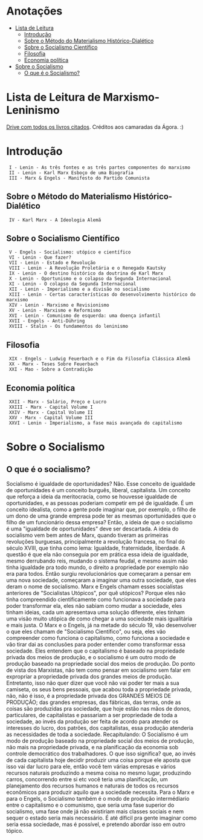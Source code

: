 # Anotações

* [Lista de Leitura](#Lista-de-Leitura-de-Marxismo-Leninismo)
  * [Introdução](#Introdução)
  * [Sobre o Método do Materialismo Histórico-Dialético](#Sobre-o-Método-do-Materialismo-Histórico-Dialético)
  * [Sobre o Socialismo Científico](#Sobre-o-Socialismo-Científico)
  * [Filosofia](#Filosofia)
  * [Economia política](#Economia-política)
* [Sobre o Socialismo](#Sobre-O-Socialismo)
  * [O que é o Socialismo?](#o-que-é-o-socialismo)
  
# Lista de Leitura de Marxismo-Leninismo
[Drive com todos os livros citados](https://drive.google.com/drive/u/3/folders/1SHMSxLaS4_ddJQbIO-f7gxZphqber2BM). Créditos aos camaradas da Ágora. :)
# Introdução
     I - Lenin - As três fontes e as três partes componentes do marxismo 
     II - Lenin - Karl Marx Esboço de uma Biografia 
     III - Marx & Engels - Manifesto do Partido Comunista
 ## Sobre o Método do Materialismo Histórico-Dialético
     IV - Karl Marx - A Ideologia Alemã
 ## Sobre o Socialismo Científico
     V - Engels - Socialismo: utópico e científico 
     VI - Lenin - Que fazer?
     VII - Lenin - Estado e Revolução
     VIII - Lenin - A Revolução Proletária e o Renegado Kautsky
     IX - Lenin - O destino histórico da doutrina de Karl Marx
     X - Lenin - Oportunismo e o colapso da Segunda Internacional 
     XI - Lenin - O colapso da Segunda Internacional 
     XII - Lenin - Imperialismo e a divisão no socialismo
     XIII - Lenin - Certas características do desenvolvimento histórico do marxismo
     XIV - Lenin - Marxismo e Revisionismo 
     XV - Lenin - Marxismo e Reformismo 
     XVI - Lenin - Comunismo de esquerda: uma doença infantil
     XVII - Engels - Anti-Dühring
     XVIII - Stalin - Os fundamentos do leninismo

 ## Filosofia
     XIX - Engels - Ludwig Feuerbach e o Fim da Filosofia Clássica Alemã
     XX - Marx - Teses Sobre Feuerbach
     XXI - Mao - Sobre a Contradição
 ## Economia política
     XXII - Marx - Salário, Preço e Lucro
     XXIII - Marx - Capital Volume I
     XXIV - Marx - Capital Volume II
     XXV - Marx - Capital Volume III
     XXVI - Lenin - Imperialismo, a fase mais avançada do capitalismo
     
# Sobre o Socialismo

  ## O que é o socialismo?

Socialismo é igualdade de oportunidades? Não. Esse conceito de igualdade de oportunidades é um conceito burguês, liberal, capitalista. Um conceito que reforça a ideia da meritocracia, como se houvesse igualdade de oportunidades, e as pessoas poderiam competir em pé de igualdade. É um conceito idealista, como a gente pode imaginar que, por exemplo, o filho de um dono de uma grande empresa pode ter as mesmas oportunidades que o filho de um funcionário dessa empresa? Então, a ideia de que o socialismo é uma "igualdade de oportunidades" deve ser descartada. A ideia do socialismo vem bem antes de Marx, quando tiveram as primeiras revoluções burguesas, principalmente a revolução francesa, no final do século XVIII, que tinha como lema: Igualdade, fraternidade, liberdade. A questão é que ela não conseguia por em prática essa ideia de igualdade, mesmo derrubando reis, mudando o sistema feudal, e mesmo assim não tinha igualdade pra todo mundo, o direito a propriedade por exemplo não era para todos. Então surgiu revolucionários que começaram a pensar em uma nova sociedade, começaram a imaginar uma outra sociedade, que eles deram o nome de socialismo. Marx e Engels chamam esses socialistas anteriores de "Socialistas Utópicos", por quê utópicos? Porque eles não tinha compreendido cientificamente como funcionava a sociedade para poder transformar ela, eles não sabiam como mudar a sociedade, eles tinham ideias, cada um apresentava uma solução diferente, eles tinham uma visão muito utópica de como chegar a uma sociedade mais igualitária e mais justa. O Marx e o Engels, já na metade do século 19, vão desenvolver o que eles chamam de "Socialismo Científico", ou seja, eles vão compreender como funciona o capitalismo, como funciona a sociedade e vão tirar dai as conclusões para poder entender como transformar essa sociedade. Eles entendem que o capitalismo é baseado na propriedade privada dos meios de produção, e o socialismo é um outro modo de produção baseado na propriedade social dos meios de produção. Do ponto de vista dos Marxistas, não tem como pensar em socialismo sem falar em expropriar a propriedade privada dos grandes meios de produção. Entretanto, isso não quer dizer que você não vai poder ter mais a sua camiseta, os seus bens pessoais, que acabou toda a propriedade privada, não, não é isso, é a propriedade privada dos GRANDES MEIOS DE PRODUÇÃO; das grandes empresas, das fábricas, das terras, onde as coisas são produzidas pra sociedade, que hoje estão nas mãos de donos, particulares, de capitalistas e passariam a ser propriedade de toda a sociedade, ao invés da produção ser feita de acordo para atender os interesses do lucro, dos patrões, dos capitalistas, essa produção atenderia as necessidades de toda a sociedade. Recapitulando: O Socialismo é um modo de produção baseado na propriedade social dos meios de produção, não mais na propriedade privada, e na planificação da economia sob controle democrático dos trabalhadores. O que isso significa? que, ao invés de cada capitalista hoje decidir produzir uma coisa porque ele aposta que isso vai dar lucro para ele, então você tem várias empresas e vários recursos naturais produzindo a mesma coisa no mesmo lugar, produzindo carros, concorrendo entre si etc você teria uma planificação, um planejamento dos recursos humanos e naturais de todos os recursos econômicos para produzir aquilo que a sociedade necessita. Para o Marx e para o Engels, o Socialismo também é o modo de produção intermédiario entre o capitalismo e o comunismo, que seria uma fase superior do socialismo, uma fase onde já não existiriam mais classes sociais e nem sequer o estado seria mais necessário. É até díficil pra gente imaginar como seria essa sociedade, mas é possível, e pretendo abordar isso em outro tópico. 
